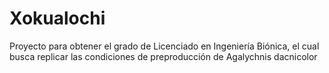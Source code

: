 # Xokualochi
Proyecto para obtener el grado de Licenciado en Ingeniería Biónica, el cual busca replicar las condiciones de preproducción de Agalychnis dacnicolor 
